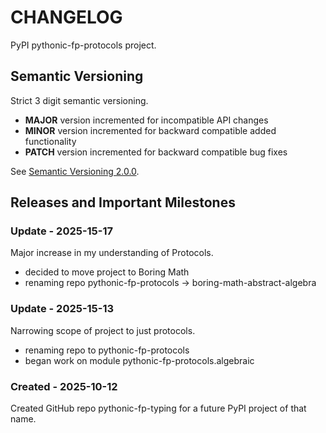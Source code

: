 # CHANGELOG

PyPI pythonic-fp-protocols project.

## Semantic Versioning

Strict 3 digit semantic versioning.

- **MAJOR** version incremented for incompatible API changes
- **MINOR** version incremented for backward compatible added functionality
- **PATCH** version incremented for backward compatible bug fixes

See [Semantic Versioning 2.0.0](https://semver.org).

## Releases and Important Milestones

### Update - 2025-15-17

Major increase in my understanding of Protocols.

- decided to move project to Boring Math
- renaming repo pythonic-fp-protocols -> boring-math-abstract-algebra

### Update - 2025-15-13

Narrowing scope of project to just protocols.

- renaming repo to pythonic-fp-protocols
- began work on module pythonic-fp-protocols.algebraic

### Created  - 2025-10-12

Created GitHub repo pythonic-fp-typing for a future PyPI project of that
name.
